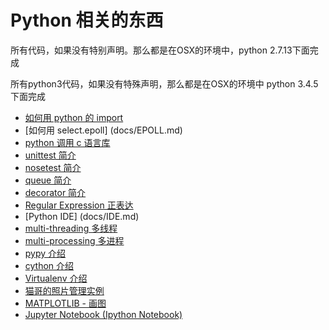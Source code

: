 # Python 相关的东西
所有代码，如果没有特别声明。那么都是在OSX的环境中，python 2.7.13下面完成

所有python3代码，如果没有特殊声明，那么都是在OSX的环境中 python 3.4.5下面完成

* [如何用 python 的 import](docs/IMPORT.md) 
* [如何用 select.epoll] (docs/EPOLL.md)
* [python 调用 c 语言库](docs/PYTHON_C.md)
* [unittest 简介](docs/UNITTEST.md)
* [nosetest 简介](docs/NOSETESTS.md)
* [queue 简介](docs/QUEUE.md)
* [decorator 简介](docs/DECORATOR.md)
* [Regular Expression 正表达](docs/REGEX.md)
* [Python IDE] (docs/IDE.md)
* [multi-threading 多线程](docs/MULTI_THREAD.md)
* [multi-processing 多进程](docs/MULTI_PROCESSING.md)
* [pypy 介绍](docs/PYPY.md)
* [cython 介绍](docs/CYTHON.md)
* [Virtualenv 介绍](docs/VIRTUALENV.md)
* [猫哥的照片管理实例](src/photo_organizer/README.md)
* [MATPLOTLIB - 画图](docs/MATPLOTLIB.md)
* [Jupyter Notebook (Ipython Notebook)](docs/NOTEBOOK.md)


